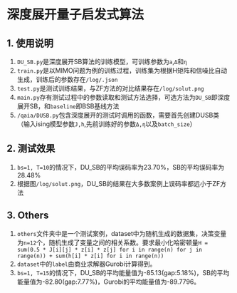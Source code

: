 # 深度展开量子启发式算法

## 1. 使用说明

1. `DU_SB.py`是深度展开SB算法的训练模型，可训练参数为`a`,`Δ`和`η`
2. `train.py`是以MIMO问题为例的训练过程，训练集为根据H矩阵和信噪比自动生成，训练后的参数存在`/log/.json`
3. `test.py`是测试训练结果，与ZF方法的对比结果存在`/log/solut.png`
4. `main.py`存有测试过程中的参数读取和测试方法选择，可选方法为`DU_SB`即深度展开SB，和`baseline`即BSB基线方法
5. `/qaia/DUSB.py`包含深度展开的测试时调用的函数，需要首先创建DUSB类（输入ising模型参数`J,h`,先前训练好的参数`Δ,η`以及`batch_size`）

## 2. 测试效果

1. `bs=1, T=10`的情况下，DU_SB的平均误码率为23.70%，SB的平均误码率为28.48%
2. 根据图`/log/solut.png`，DU_SB的结果在大多数案例上误码率都远小于ZF方法

## 3. Others

1. `others`文件夹中是一个测试案例，dataset中为随机生成的数据集，决策变量为`n=12`个，随机生成了变量之间的相关系数。要求最小化哈密顿量`H = sum(0.5 * J[i][j] * z[i] * z[j] for i in range(n) for j in range(n)) + sum(h[i] * z[i] for i in range(n))`
2. `dataset`中的`label`由商业求解器Gurobi计算得到。
3. `bs=1, T=15`的情况下，DU_SB的平均能量值为-85.13(gap:5.18%)，SB的平均能量值为-82.80(gap:7.77%)，Gurobi的平均能量值为-89.7796。
